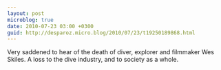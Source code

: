 ```yaml
---
layout: post
microblog: true
date: 2010-07-23 03:00 +0300
guid: http://desparoz.micro.blog/2010/07/23/t19250189868.html
---
```

Very saddened to hear of the death of diver, explorer and filmmaker Wes Skiles. A loss to the dive industry, and to society as a whole.
